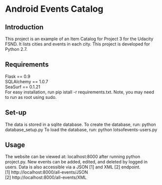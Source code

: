 # Android Events Catalog

## Introduction
This project is an example of an Item Catalog for Project 3 for the Udacity FSND. It lists cities and events in each city. This project is developed for Python 2.7.

## Requirements
Flask == 0.9<br>
SQLAlchemy == 1.0.7<br>
SeaSurf == 0.1.21<br>
For easy installation, run pip istall -r requirements.txt. Note, you may need to run as root using sudo.

## Set-up
The data is stored in a sqlite database. To create the database, run: python database_setup.py  To load the database, run: python lotsofevents-users.py  

## Usage
The website can be viewed at: localhost:8000 after running python project.py. New events can be added, edited, and deleted by logged in users. Data is also accessible via a JSON [1] and XML [2] endpoint.
<br>
[1] http://localhost:8000/all-events/JSON
<br>
[2] http://localhost:8000/all-events/XML
